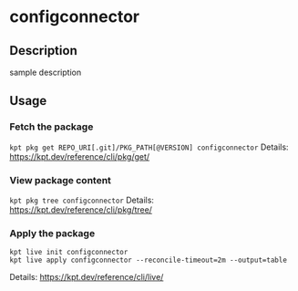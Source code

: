 # configconnector

## Description
sample description

## Usage

### Fetch the package
`kpt pkg get REPO_URI[.git]/PKG_PATH[@VERSION] configconnector`
Details: https://kpt.dev/reference/cli/pkg/get/

### View package content
`kpt pkg tree configconnector`
Details: https://kpt.dev/reference/cli/pkg/tree/

### Apply the package
```
kpt live init configconnector
kpt live apply configconnector --reconcile-timeout=2m --output=table
```
Details: https://kpt.dev/reference/cli/live/
